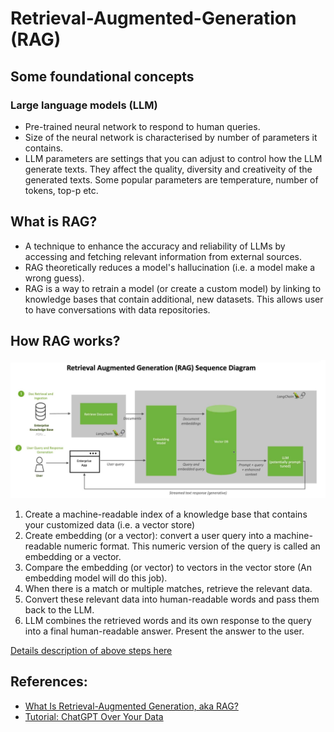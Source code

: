 # Retrieval-Augmented-Generation (RAG)

## Some foundational concepts
### Large language models (LLM)
- Pre-trained neural network to respond to human queries.
- Size of the neural network is characterised by number of parameters it contains.
- LLM parameters are settings that you can adjust to control how the LLM generate texts. They affect the quality, diversity and creativeity of the generated texts. Some popular parameters are temperature, number of tokens, top-p etc.

## What is RAG?
- A technique to enhance the accuracy and reliability of LLMs by accessing and fetching relevant information from external sources.
- RAG theoretically reduces a model's hallucination (i.e. a model make a wrong guess).
- RAG is a way to retrain a model (or create a custom model) by linking to knowledge bases that contain additional, new datasets. This allows user to have conversations with data repositories.

## How RAG works?
<img src="/images/NVIDIA-RAG-diagram-scaled.jpg">

1. Create a machine-readable index of a knowledge base that contains your customized data (i.e. a vector store)
2. Create embedding (or a vector): convert a user query into a machine-readable numeric format. This numeric version of the query is called an embedding or a vector.
3. Compare the embedding (or vector) to vectors in the vector store (An embedding model will do this job).
4. When there is a match or multiple matches, retrieve the relevant data.
5. Convert these relevant data into human-readable words and pass them back to the LLM.
6. LLM combines the retrieved words and its own response to the query into a final human-readable answer. Present the answer to the user.

[Details description of above steps here](https://blog.langchain.dev/tutorial-chatgpt-over-your-data/)

## References:
- [What Is Retrieval-Augmented Generation, aka RAG?](https://blogs.nvidia.com/blog/what-is-retrieval-augmented-generation/)
- [Tutorial: ChatGPT Over Your Data](https://blog.langchain.dev/tutorial-chatgpt-over-your-data/)